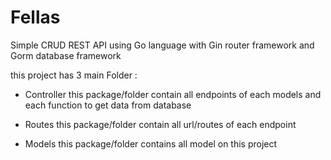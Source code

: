 # Fellas

Simple CRUD REST API using Go language with Gin router framework and Gorm database framework

this project has 3 main Folder :

- Controller
  this package/folder contain all endpoints of each models and each function to get data from database

- Routes
  this package/folder contain all url/routes of each endpoint

- Models
  this package/folder contains all model on this project
